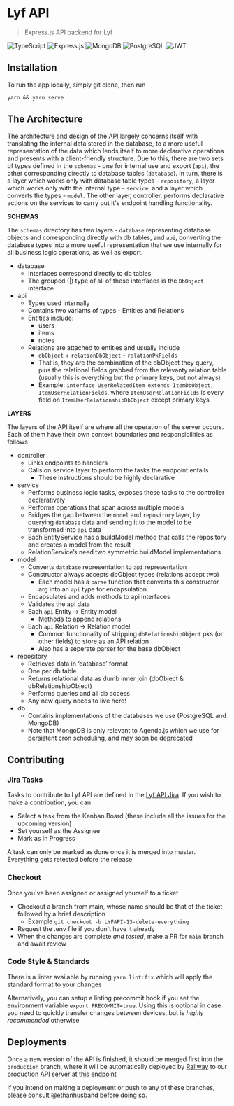 # Lyf API

> Express.js API backend for Lyf

![TypeScript](https://img.shields.io/badge/typescript-%23007ACC.svg?style=for-the-badge&logo=typescript&logoColor=white)
![Express.js](https://img.shields.io/badge/express.js-%23404d59.svg?style=for-the-badge&logo=express&logoColor=%2361DAFB)
![MongoDB](https://img.shields.io/badge/MongoDB-%234ea94b.svg?style=for-the-badge&logo=mongodb&logoColor=white)
![PostgreSQL](https://img.shields.io/badge/postgresql-4169e1?style=for-the-badge&logo=postgresql&logoColor=white)
![JWT](https://img.shields.io/badge/JWT-black?style=for-the-badge&logo=JSON%20web%20tokens)

## Installation

To run the app locally, simply git clone, then run

```
yarn && yarn serve
```

## The Architecture

The architecture and design of the API largely concerns itself with translating the internal data stored in the database, to a more useful representation of the data which lends itself to more declarative operations and presents with a client-friendly structure.
Due to this, there are two sets of types defined in the `schemas` - one for internal use and export (`api`), the other corresponding directly to database tables (`database`). In turn, there is a layer which works only with database table types - `repository`, a layer which works only with the internal type - `service`, and a layer which converts the types - `model`. The other layer, controller, performs declarative actions on the services to carry out it's endpoint handling functionality.

**SCHEMAS**

The `schemas` directory has two layers - `database` representing database objects and corresponding directly with db tables, and `api`, converting the database types into a more useful representation that we use internally for all business logic operations, as well as export.

- database
    - Interfaces correspond directly to db tables
    - The grouped (|) type of all of these interfaces is the `DbObject` interface
- api
    - Types used internally
    - Contains two variants of types - Entities and Relations
    - Entities include:
      - users
      - items
      - notes
    - Relations are attached to entities and usually include
      - `dbObject` + `relationDbObject` - `relationPkFields`
      - That is, they are the combination of the dbObject they query, plus the relational fields grabbed from the relevanty relation table (usually this is everything but the primary keys, but not always)
      - Example: `interface UserRelatedItem extends ItemDbObject, ItemUserRelationFields`, where `ItemUserRelationFields` is every field on `ItemUserRelationshipDbObject` except primary keys

**LAYERS**

The layers of the API itself are where all the operation of the server occurs. Each of them have their own context boundaries and responsibilities as follows

- controller
  - Links endpoints to handlers
  - Calls on service layer to perform the tasks the endpoint entails
    - These instructions should be highly declarative
- service
  - Performs business logic tasks, exposes these tasks to the controller declaratively
  - Performs operations that span across multiple models
  - Bridges the gap between the `model` and `repository` layer, by querying `database` data and sending it to the model to be transformed into `api` data
  - Each EntityService has a buildModel method that calls the repository and creates a model from the result
  - RelationService’s need two symmetric buildModel implementations
- model
    - Converts `database` representation to `api` representation
    - Constructor always accepts dbObject types (relations accept two)
      - Each model has a `parse` function that converts this constructor arg into an `api` type for encapsulation. 
    - Encapsulates and adds methods to api interfaces
    - Validates the api data
    - Each `api` Entity -> Entity model
        - Methods to append relations
    - Each `api` Relation -> Relation model
        - Common functionality of stripping `dbRelationshipObject` pks (or other fields) to store as an API relation
        - Also has a seperate parser for the base dbObject
- repository
    - Retrieves data in ‘database’ format
    - One per db table
    - Returns relational data as dumb inner join (dbObject & dbRelationshipObject)
    - Performs queries and all db access
    - Any new query needs to live here!
- db
  - Contains implementations of the databases we use (PostgreSQL and MongoDB)
  - Note that MongoDB is only relevant to Agenda.js which we use for persistent cron scheduling, and may soon be deprecated

## Contributing

### Jira Tasks

Tasks to contribute to Lyf API are defined in the [Lyf API Jira](https://lyf-planner.atlassian.net/jira/software/projects/LYFAPI/boards/3/backlog?versions=visible). If you wish to make a contribution, you can

- Select a task from the Kanban Board (these include all the issues for the upcoming version)
- Set yourself as the Assignee
- Mark as In Progress

A task can only be marked as done once it is merged into master. Everything gets retested before the release

### Checkout

Once you've been assigned or assigned yourself to a ticket

- Checkout a branch from main, whose name should be that of the ticket followed by a brief description
  - Example `git checkout -b LYFAPI-13-delete-everything`
- Request the .env file if you don't have it already
- When the changes are complete *and tested*, make a PR for `main` branch and await review

### Code Style & Standards

There is a linter available by running `yarn lint:fix` which will apply the standard format to your changes

Alternatively, you can setup a linting precommit hook if you set the environment variable `export PRECOMMIT=true`. Using this is optional in case you need to quickly transfer changes between devices, but is *highly recommended* otherwise

## Deployments

Once a new version of the API is finished, it should be merged first into the `production` branch, where it will be automatically deployed by [Railway](https://railway.app/project/f775ac44-eda0-44f0-9299-df915e4b8f20/service/ec403ab7-ec5e-4902-81ac-74f195778b7a) to our production API server at [this endpoint](https://lyf-api-production.up.railway.app)

If you intend on making a deployment or push to any of these branches, please consult @ethanhusband before doing so.

